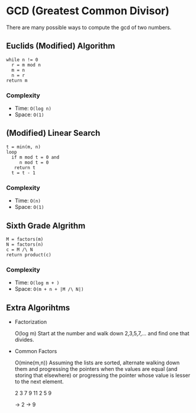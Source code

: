 # GCD (Greatest Common Divisor)

There are many possible ways to compute the gcd of two numbers.

## Euclids (Modified) Algorithm

    while n != 0
      r = m mod n
      m = n
      n = r
    return m

### Complexity

* Time: `O(log n)`
* Space: `O(1)`

## (Modified) Linear Search

    t = min(m, n)
    loop
      if m mod t = 0 and
         n mod t = 0
       return t
      t = t - 1

### Complexity

* Time: `O(n)`
* Space: `O(1)`

## Sixth Grade Algrithm

    M = factors(m)
    N = factors(n)
    c = M /\ N
    return product(c)

### Complexity

* Time: `O(log m + )`
* Space: `O(m + n + |M /\ N|)`

## Extra Algorihtms

* Factorization

    O(log m)
    Start at the number and walk down 2,3,5,7,... and find one that divides.

* Common Factors

    O(mine(m,n))
    Assuming the lists are sorted, alternate walking down them and progressing
    the pointers when the values are equal (and storing that elsewhere) or
    progressing the pointer whose value is lesser to the next element.

    2 3 7 9 11
    2 5 9

    -> 2 -> 9
